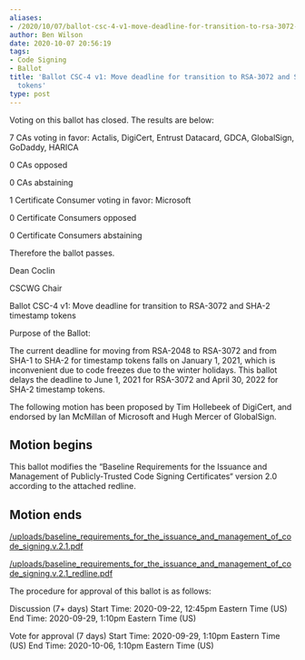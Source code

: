 ```yaml
---
aliases:
- /2020/10/07/ballot-csc-4-v1-move-deadline-for-transition-to-rsa-3072-and-sha-2-timestamp-tokens/
author: Ben Wilson
date: 2020-10-07 20:56:19
tags:
- Code Signing
- Ballot
title: 'Ballot CSC-4 v1: Move deadline for transition to RSA-3072 and SHA-2 timestamp
  tokens'
type: post
---
```


Voting on this ballot has closed. The results are below:

7 CAs voting in favor: Actalis, DigiCert, Entrust Datacard, GDCA, GlobalSign, GoDaddy, HARICA

0 CAs opposed

0 CAs abstaining

1 Certificate Consumer voting in favor: Microsoft

0 Certificate Consumers opposed

0 Certificate Consumers abstaining

Therefore the ballot passes.

Dean Coclin

CSCWG Chair

Ballot CSC-4 v1: Move deadline for transition to RSA-3072 and SHA-2 timestamp tokens

Purpose of the Ballot:

The current deadline for moving from RSA-2048 to RSA-3072 and from SHA-1 to SHA-2 for timestamp tokens falls on January 1, 2021, which is inconvenient due to code freezes due to the winter holidays. This ballot delays the deadline to June 1, 2021 for RSA-3072 and April 30, 2022 for SHA-2 timestamp tokens.

The following motion has been proposed by Tim Hollebeek of DigiCert, and endorsed by Ian McMillan of Microsoft and Hugh Mercer of GlobalSign.

## Motion begins

This ballot modifies the “Baseline Requirements for the Issuance and Management of Publicly‐Trusted Code Signing Certificates“ version 2.0 according to the attached redline.

## Motion ends

[/uploads/baseline_requirements_for_the_issuance_and_management_of_code_signing.v.2.1.pdf][1]

[/uploads/baseline_requirements_for_the_issuance_and_management_of_code_signing.v.2.1_redline.pdf][2]

The procedure for approval of this ballot is as follows:

Discussion (7+ days) Start Time: 2020-09-22, 12:45pm Eastern Time (US) End Time: 2020-09-29, 1:10pm Eastern Time (US)

Vote for approval (7 days) Start Time: 2020-09-29, 1:10pm Eastern Time (US) End Time: 2020-10-06, 1:10pm Eastern Time (US)

[1]: /uploads/baseline_requirements_for_the_issuance_and_management_of_code_signing.v.2.1.pdf
[2]: /uploads/baseline_requirements_for_the_issuance_and_management_of_code_signing.v.2.1_redline.pdf